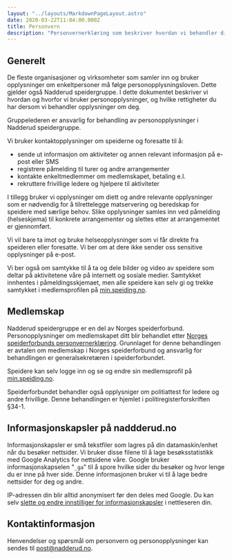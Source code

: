 ```yaml
---
layout: "../layouts/MarkdownPageLayout.astro"
date: 2020-03-22T11:04:00.000Z
title: Personvern
description: "Personvernerklæring som beskriver hvordan vi behandler dine personopplysninger."
---
```


## Generelt

De fleste organisasjoner og virksomheter som samler inn og bruker opplysninger om enkeltpersoner
må følge personopplysningsloven. Dette gjelder også Nadderud speidergruppe. I dette dokumentet
beskriver vi hvordan og hvorfor vi bruker personopplysninger, og hvilke rettigheter du har
dersom vi behandler opplysninger om deg.

Gruppelederen er ansvarlig for behandling av personopplysninger i Nadderud speidergruppe.

Vi bruker kontaktopplysninger om speiderne og foresatte til å:

- sende ut informasjon om aktiviteter og annen relevant informasjon på e-post eller SMS
- registrere påmelding til turer og andre arrangementer
- kontakte enkeltmedlemmer om medlemskapet, betaling e.l.
- rekruttere frivillige ledere og hjelpere til aktiviteter

I tillegg bruker vi opplysninger om diett og andre relevante opplysninger som er nødvendig
for å tilrettelegge matservering og beredskap for speidere med særlige behov. Slike opplysninger
samles inn ved påmelding (helseskjema) til konkrete arrangementer og slettes etter at
arrangementet er gjennomført.

Vi vil bare ta imot og bruke helseopplysninger som vi får direkte fra speideren eller foresatte.
Vi ber om at dere ikke sender oss sensitive opplysninger på e-post.

Vi ber også om samtykke til å ta og dele bilder og video av speidere som deltar på aktivitetene
våre på internett og sosiale medier. Samtykket innhentes i påmeldingsskjemaet, men alle speidere
kan selv gi og trekke samtykket i medlemsprofilen på [min.speiding.no](https://min.speiding.no).

## Medlemskap

Nadderud speidergruppe er en del av Norges speiderforbund. Personopplysninger om
medlemskapet ditt blir behandlet etter [Norges speiderforbunds personvernerklæring](https://speiding.no/personvernserklaering).
Grunnlaget for denne behandlingen er avtalen om medlemskap i Norges speiderforbund og ansvarlig
for behandlingen er generalsekretæren i speiderforbundet.

Speidere kan selv logge inn og se og endre sin medlemsprofil på [min.speiding.no](https://min.speiding.no).

Speiderforbundet behandler også opplysniger om politiattest for ledere og andre frivillige.
Denne behandlingen er hjemlet i politiregisterforskriften §34-1.

## Informasjonskapsler på naddderud.no

Informasjonskapsler er små tekstfiler som lagres på din datamaskin/enhet når du besøker nettsider.
Vi bruker disse filene til å lage besøksstatistikk med Google Analytics for nettsidene våre. Google
bruker informasjonskapselen "<code>\_ga</code>" til å spore hvilke sider du besøker og hvor lenge du
er inne på hver side. Denne informasjonen bruker vi til å lage bedre nettsider for deg og andre.

IP-adressen din blir alltid anonymisert før den deles med Google. Du kan selv [slette og endre
innstilliger for informasjonskapsler](https://nettvett.no/slik-administrer-du-informasjonskapsler/)
i nettleseren din.

## Kontaktinformasjon

Henvendelser og spørsmål om personvern og personopplysninger kan sendes til
[post@nadderud.no](mailto:post@nadderud.no).
